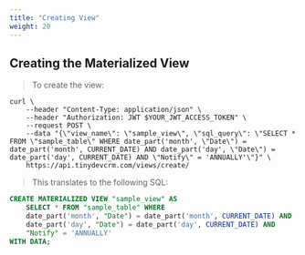 ```yaml
---
title: "Creating View"
weight: 20
---
```


## Creating the Materialized View

> To create the view:

```shell
curl \
    --header "Content-Type: application/json" \
    --header "Authorization: JWT $YOUR_JWT_ACCESS_TOKEN" \
    --request POST \
    --data "{\"view_name\": \"sample_view\", \"sql_query\": \"SELECT * FROM \"sample_table\" WHERE date_part('month', \"Date\") = date_part('month', CURRENT_DATE) AND date_part('day', \"Date\") = date_part('day', CURRENT_DATE) AND \"Notify\" = 'ANNUALLY'\"}" \
    https://api.tinydevcrm.com/views/create/
```

> This translates to the following SQL:

```sql
CREATE MATERIALIZED VIEW "sample_view" AS
    SELECT * FROM "sample_table" WHERE
    date_part('month', "Date") = date_part('month', CURRENT_DATE) AND
    date_part('day', "Date") = date_part('day', CURRENT_DATE) AND
    "Notify" = 'ANNUALLY'
WITH DATA;
```
